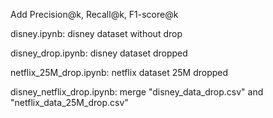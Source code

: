 Add Precision@k, Recall@k, F1-score@k

disney.ipynb: disney dataset without drop

disney_drop.ipynb: disney dataset dropped

netflix_25M_drop.ipynb: netflix dataset 25M dropped

disney_netflix_drop.ipynb: merge "disney_data_drop.csv" and "netflix_data_25M_drop.csv"
